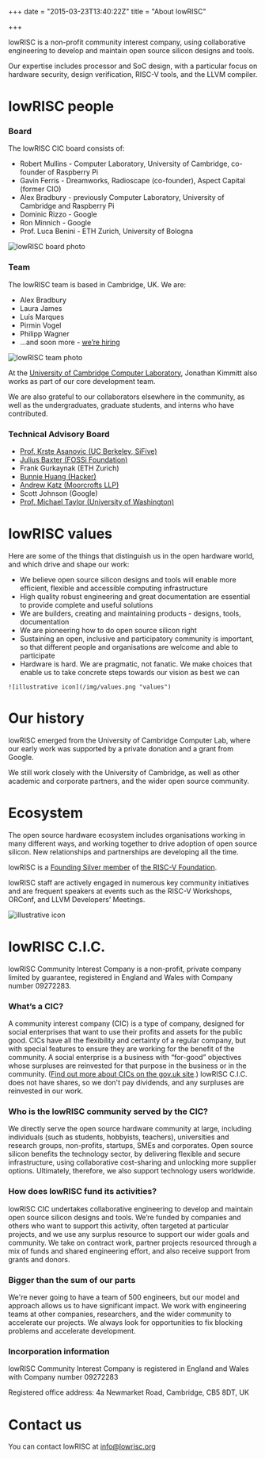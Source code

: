 +++
date = "2015-03-23T13:40:22Z"
title = "About lowRISC"

+++

lowRISC is a non-profit community interest company, using collaborative engineering to develop and maintain open source silicon designs and tools.

Our expertise includes processor and SoC design, with a particular focus on  hardware security, design verification, RISC-V tools, and the LLVM compiler.

# lowRISC people

### Board
The lowRISC CIC board consists of:

 * Robert Mullins - Computer Laboratory, University of Cambridge, co-founder of Raspberry Pi
 * Gavin Ferris - Dreamworks, Radioscape (co-founder), Aspect Capital (former CIO)
 * Alex Bradbury - previously Computer Laboratory, University of Cambridge and Raspberry Pi
 * Dominic Rizzo - Google
 * Ron Minnich - Google
 * Prof. Luca Benini - ETH Zurich, University of Bologna

 ![lowRISC board photo](/img/board2.jpg "lowRISC board")


### Team
 The lowRISC team is based in Cambridge, UK. We are:

 * Alex Bradbury
 * Laura James
 * Luís Marques
 * Pirmin Vogel
 * Philipp Wagner
 * …and soon more - [we’re hiring](https://www.lowrisc.org/jobs/)

 ![lowRISC team photo](/img/team.jpg "lowRISC team")

At the [University of Cambridge Computer Laboratory](http://www.cst.cam.ac.uk), Jonathan Kimmitt also works as part of our core development team.

 We are also grateful to our collaborators elsewhere in the community, as well as the undergraduates, graduate students, and interns who have contributed.

### Technical Advisory Board

 *   [Prof. Krste Asanovic (UC Berkeley, SiFive)](http://www.eecs.berkeley.edu/~krste/)
 *   [Julius Baxter (FOSSi Foundation)](http://juliusbaxter.net)
 *   Frank Gurkaynak (ETH Zurich)
 *   [Bunnie Huang (Hacker)](http://en.wikipedia.org/wiki/Andrew_Huang)
 *   [Andrew Katz (Moorcrofts LLP)](https://www.moorcrofts.com/about/andrew-katz/)
 *   Scott Johnson (Google)
 *   [Prof. Michael Taylor (University of Washington)](https://www.cs.washington.edu/people/faculty/profmbt)

# lowRISC values
 Here are some of the things that distinguish us in the open hardware world, and which drive and shape our work:

 *   We believe open source silicon designs and tools will enable more efficient, flexible and accessible computing infrastructure
 *   High quality robust engineering and great documentation are essential to provide  complete and useful solutions
 *   We are builders, creating and maintaining products - designs, tools, documentation
 *   We are pioneering how to do open source silicon right
 *   Sustaining an open, inclusive and participatory community is important, so that different people and organisations are welcome and able to participate
 *   Hardware is hard. We are pragmatic, not fanatic. We make choices that enable us to take concrete steps towards our vision as best we can

    ![illustrative icon](/img/values.png "values")

# Our history
lowRISC emerged from the University of Cambridge Computer Lab, where our early work was supported by a private donation and a grant from Google.

We still work closely with the University of Cambridge, as well as other academic and corporate partners, and the wider open source community.


# Ecosystem
  The open source hardware ecosystem includes organisations working in many different ways, and working together to drive adoption of open source silicon. New relationships and partnerships are developing all the time.

  lowRISC is a [Founding Silver member](https://riscv.org/members-at-a-glance/) of [the RISC-V Foundation](https://riscv.org/).

  lowRISC staff are actively engaged in numerous key community initiatives and are frequent speakers at events such as the RISC-V Workshops, ORConf, and LLVM Developers’ Meetings.


   ![illustrative icon](/img/network.png "network")

# lowRISC C.I.C.
lowRISC Community Interest Company is a non-profit, private company limited by guarantee, registered in England and Wales with Company number 09272283.

### What’s a CIC?
  A community interest company (CIC) is a type of company, designed for social enterprises
  that want to use their profits and assets for the public good. CICs have all the flexibility and certainty of a regular company, but with special features to ensure they are working for the benefit of the community. A social enterprise is a business with “for-good” objectives whose surpluses are reinvested for that purpose in the business or in the community. ([Find out more about CICs on the gov.uk site](https://assets.publishing.service.gov.uk/government/uploads/system/uploads/attachment_data/file/641412/13-786-community-interest-companies-frequently-asked-questions.pdf).) lowRISC C.I.C. does not have shares, so we don't pay dividends, and any surpluses are reinvested in our work.

### Who is the lowRISC community served by the CIC?
  We directly serve the open source hardware community at large, including individuals (such as students, hobbyists, teachers), universities and research groups, non-profits, startups, SMEs and corporates. Open source silicon benefits the technology sector, by delivering flexible and secure infrastructure, using collaborative cost-sharing and unlocking more supplier options. Ultimately, therefore, we also support technology users worldwide.

### How does lowRISC fund its activities?
  lowRISC CIC undertakes collaborative engineering to develop and maintain open source silicon designs and tools. We’re funded by companies and others who want to support this activity, often targeted at particular projects, and we use any surplus resource to support our wider goals and community. We take on contract work, partner projects resourced through a mix of funds and shared engineering effort, and also receive support from grants and donors.

### Bigger than the sum of our parts
  We're never going to have a team of 500 engineers, but our model and approach allows us to have significant impact. We work with engineering teams at other companies, researchers, and the wider community to accelerate our projects. We always look for opportunities to fix blocking problems and accelerate development.

### Incorporation information

  lowRISC Community Interest Company is registered in England and Wales with Company number 09272283

  Registered office address: 4a Newmarket Road, Cambridge, CB5 8DT, UK

# Contact us
  You can contact lowRISC at info@lowrisc.org

